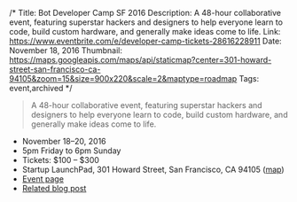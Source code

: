 /*
Title: Bot Developer Camp SF 2016
Description: A 48-hour collaborative event, featuring superstar hackers and designers to help everyone learn to code, build custom hardware, and generally make ideas come to life.
Link: https://www.eventbrite.com/e/developer-camp-tickets-28616228911
Date: November 18, 2016
Thumbnail: https://maps.googleapis.com/maps/api/staticmap?center=301-howard-street-san-francisco-ca-94105&zoom=15&size=900x220&scale=2&maptype=roadmap
Tags: event,archived
*/

> A 48-hour collaborative event, featuring superstar hackers and designers to help everyone learn to code, build custom hardware, and generally make ideas come to life.

- November 18–20, 2016
- 5pm Friday to 6pm Sunday
- Tickets: $100 – $300
- Startup LaunchPad, 301 Howard Street, San Francisco, CA 94105 ([map](https://www.google.com/maps/dir/Current+Location/301-howard-street-san-francisco-ca-94105))
- [Event page](https://www.eventbrite.com/e/developer-camp-tickets-28616228911)
- [Related blog post](https://devca.mp/bot-developer-camp-november-18-20-2016-241888245413)
